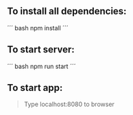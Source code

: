 ## To install all dependencies:

´´´ bash
npm install
´´´

## To start server: 

´´´ bash
npm run start
´´´

## To start app:

>Type localhost:8080 to browser